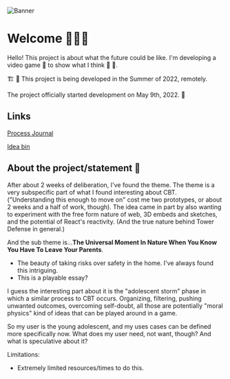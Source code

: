 ![Banner](https://github.com/SylvainTran/speculative-futures-project-2/blob/main/spec2banner.png)

# Welcome :palm_tree::hibiscus:🌷

Hello! This project is about what the future could be like. I'm developing a video game :construction: to show what I think 🤔 💬. 

:building_construction: :bricks:
This project is being developed in the Summer of 2022, remotely.

The project officially started development on May 9th, 2022. :seedling:

## __Links__

[Process Journal](https://github.com/SylvainTran/speculative-futures-project-2/wiki/Process-Journal)

[Idea bin](https://github.com/SylvainTran/speculative-futures-project-2/wiki/Idea-bin)


## __About the project/statement__ :tada:	

After about 2 weeks of deliberation, I've found the theme. The theme is a very subspecific part of what I found interesting about CBT. ("Understanding this enough to move on" cost me two prototypes, or about 2 weeks and a half of work, though). The idea came in part by also wanting to experiment with the free form nature of web, 3D embeds and sketches, and the potential of React's reactivity. (And the true nature behind Tower Defense in general.)

And the sub theme is...__The Universal Moment In Nature When You Know You Have To Leave Your Parents__.
- The beauty of taking risks over safety in the home. I've always found this intriguing.
- This is a playable essay?

I guess the interesting part about it is the "adolescent storm" phase in which a similar process to CBT occurs. Organizing, filtering, pushing unwanted outcomes, overcoming self-doubt, all those are potentially "moral physics" kind of ideas that can be played around in a game. 

So my user is the young adolescent, and my uses cases can be defined more specifically now.
What does my user need, not want, though? And what is speculative about it?

Limitations: 
- Extremely limited resources/times to do this.



